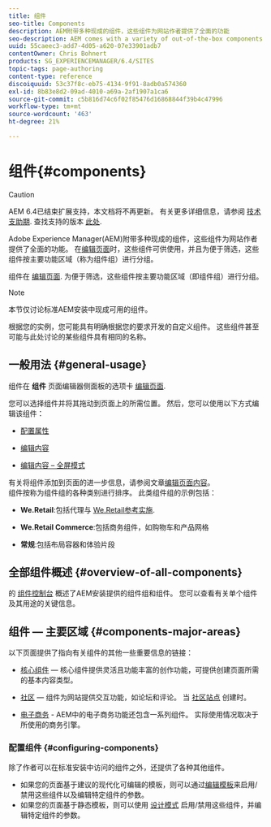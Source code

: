 ```yaml
---
title: 组件
seo-title: Components
description: AEM附带多种现成的组件，这些组件为网站作者提供了全面的功能
seo-description: AEM comes with a variety of out-of-the-box components that provide comprehensive functionality for website authors
uuid: 55caeec3-add7-4d05-a620-07e33901adb7
contentOwner: Chris Bohnert
products: SG_EXPERIENCEMANAGER/6.4/SITES
topic-tags: page-authoring
content-type: reference
discoiquuid: 53c37f8c-eb75-4134-9f91-8adb0a574360
exl-id: 8b83e8d2-09ad-4010-a69a-2af1907a1ca6
source-git-commit: c5b816d74c6f02f85476d16868844f39b4c47996
workflow-type: tm+mt
source-wordcount: '463'
ht-degree: 21%

---
```


# 组件{#components}

>[!CAUTION]
>
>AEM 6.4已结束扩展支持，本文档将不再更新。 有关更多详细信息，请参阅 [技术支助期](https://helpx.adobe.com/cn/support/programs/eol-matrix.html). 查找支持的版本 [此处](https://experienceleague.adobe.com/docs/).

Adobe Experience Manager(AEM)附带多种现成的组件，这些组件为网站作者提供了全面的功能。 在[编辑页面](/help/sites-authoring/editing-content.md)时，这些组件可供使用，并且为便于筛选，这些组件按主要功能区域（称为组件组）进行分组。

组件在 [编辑页面](/help/sites-authoring/editing-content.md). 为便于筛选，这些组件按主要功能区域（即组件组）进行分组。

>[!NOTE]
>
>本节仅讨论标准AEM安装中现成可用的组件。
>
>根据您的实例，您可能具有明确根据您的要求开发的自定义组件。 这些组件甚至可能与此处讨论的某些组件具有相同的名称。

## 一般用法 {#general-usage}

组件在 **组件** 页面编辑器侧面板的选项卡 [编辑页面](/help/sites-authoring/editing-content.md).

您可以选择组件并将其拖动到页面上的所需位置。 然后，您可以使用以下方式编辑该组件：

* [配置属性](/help/sites-authoring/editing-page-properties.md)
* [编辑内容](/help/sites-authoring/editing-content.md)

* [编辑内容 – 全屏模式](/help/sites-authoring/editing-content.md#edit-content-full-screen-mode)

有关将组件添加到页面的进一步信息，请参阅文章[编辑页面内容](/help/sites-authoring/editing-content.md)。\
组件按称为组件组的各种类别进行排序。 此类组件组的示例包括：

* **We.Retail**:包括代理与 [We.Retail参考实施](/help/sites-developing/we-retail.md).

* **We.Retail Commerce**:包括商务组件，如购物车和产品网格

* **常规**:包括布局容器和体验片段

## 全部组件概述 {#overview-of-all-components}

的 [组件控制台](/help/sites-authoring/default-components-console.md) 概述了AEM安装提供的组件组和组件。 您可以查看有关单个组件及其用途的关键信息。

## 组件 — 主要区域 {#components-major-areas}

以下页面提供了指向有关组件的其他一些重要信息的链接：

* [核心组件](https://experienceleague.adobe.com/docs/experience-manager-core-components/using/introduction.html?lang=zh-Hans)  — 核心组件提供灵活且功能丰富的创作功能，可提供创建页面所需的基本内容类型。

* [社区](/help/communities/author-communities.md)  — 组件为网站提供交互功能，如论坛和评论。 当 [社区站点](/help/communities/overview.md) 创建时。

* [电子商务](/help/sites-administering/ecommerce.md) - AEM中的电子商务功能还包含一系列组件。 实际使用情况取决于所使用的商务引擎。

### 配置组件 {#configuring-components}

除了作者可以在标准安装中访问的组件之外，还提供了各种其他组件。

* 如果您的页面基于建议的现代化可编辑的模板，则可以通过[编辑模板](/help/sites-authoring/templates.md)来启用/禁用这些组件以及编辑特定组件的参数。
* 如果您的页面基于静态模板，则可以使用 [设计模式](/help/sites-authoring/default-components-designmode.md#enable-disable-components) 启用/禁用这些组件，并编辑特定组件的参数。
